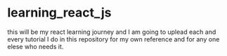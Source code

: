 # learning_react_js

this will be my react learning journey and I am going to uplead each and every tutorial I do in this repository for my own reference and for any one elese who needs it.
